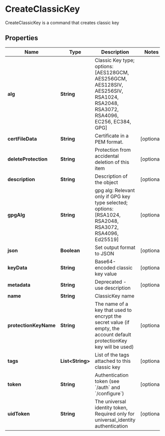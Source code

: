 

# CreateClassicKey

CreateClassicKey is a command that creates classic key
## Properties

Name | Type | Description | Notes
------------ | ------------- | ------------- | -------------
**alg** | **String** | Classic Key type; options: [AES128GCM, AES256GCM, AES128SIV, AES256SIV, RSA1024, RSA2048, RSA3072, RSA4096, EC256, EC384, GPG] | 
**certFileData** | **String** | Certificate in a PEM format. |  [optional]
**deleteProtection** | **String** | Protection from accidental deletion of this item |  [optional]
**description** | **String** | Description of the object |  [optional]
**gpgAlg** | **String** | gpg alg: Relevant only if GPG key type selected; options: [RSA1024, RSA2048, RSA3072, RSA4096, Ed25519] |  [optional]
**json** | **Boolean** | Set output format to JSON |  [optional]
**keyData** | **String** | Base64-encoded classic key value |  [optional]
**metadata** | **String** | Deprecated - use description |  [optional]
**name** | **String** | ClassicKey name | 
**protectionKeyName** | **String** | The name of a key that used to encrypt the secret value (if empty, the account default protectionKey key will be used) |  [optional]
**tags** | **List&lt;String&gt;** | List of the tags attached to this classic key |  [optional]
**token** | **String** | Authentication token (see &#x60;/auth&#x60; and &#x60;/configure&#x60;) |  [optional]
**uidToken** | **String** | The universal identity token, Required only for universal_identity authentication |  [optional]



